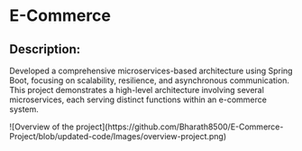 <!DOCTYPE html>

<head>
</head>

<body>
    <h1>E-Commerce</h1>
  <h2>Description:</h2>
  <p>Developed a comprehensive microservices-based architecture using Spring Boot, focusing on scalability, resilience, and asynchronous communication. This 
     project demonstrates a high-level architecture involving several microservices, each serving distinct functions within an e-commerce system.</p>
![Overview of the project](https://github.com/Bharath8500/E-Commerce-Project/blob/updated-code/Images/overview-project.png)
</body>

</html>
